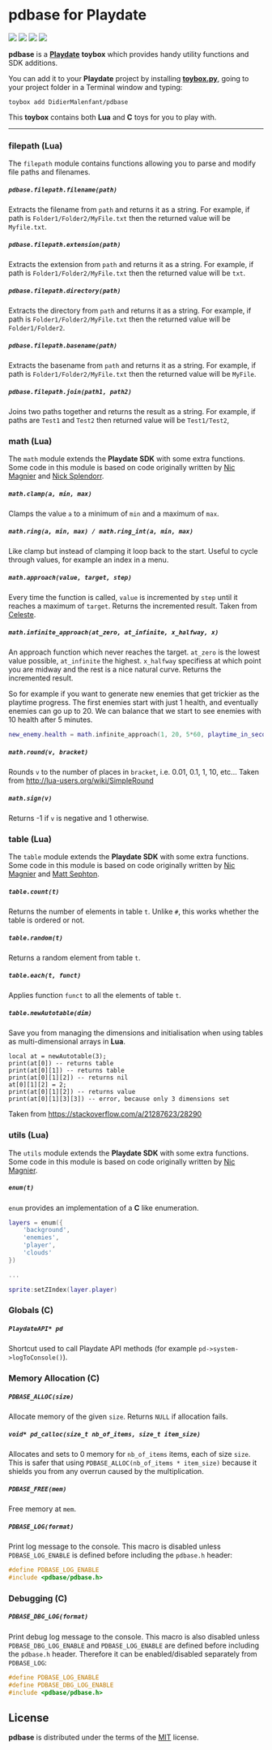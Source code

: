 # pdbase for Playdate

![](https://img.shields.io/github/license/DidierMalenfant/pdbase) ![](https://img.shields.io/badge/Lua-5.4-yellowgreen) ![](https://img.shields.io/badge/toybox.py-compatible-brightgreen) ![](https://img.shields.io/github/v/tag/DidierMalenfant/pdbase)

**pdbase** is a [**Playdate**](https://play.date) **toybox** which provides handy utility functions and SDK additions.

You can add it to your **Playdate** project by installing [**toybox.py**](https://toyboxpy.io), going to your project folder in a Terminal window and typing:

```console
toybox add DidierMalenfant/pdbase
```

This **toybox** contains both **Lua** and **C** toys for you to play with.

---

### filepath (Lua)

The `filepath` module contains functions allowing you to parse and modify file paths and filenames.

##### `pdbase.filepath.filename(path)`

Extracts the filename from `path` and returns it as a string. For example, if path is `Folder1/Folder2/MyFile.txt` then the returned value will be `Myfile.txt`.

##### `pdbase.filepath.extension(path)`

Extracts the extension from `path` and returns it as a string. For example, if path is `Folder1/Folder2/MyFile.txt` then the returned value will be `txt`.

##### `pdbase.filepath.directory(path)`

Extracts the directory from `path` and returns it as a string. For example, if path is `Folder1/Folder2/MyFile.txt` then the returned value will be `Folder1/Folder2`.

##### `pdbase.filepath.basename(path)`

Extracts the basename from `path` and returns it as a string. For example, if path is `Folder1/Folder2/MyFile.txt` then the returned value will be `MyFile`.

##### `pdbase.filepath.join(path1, path2)`

Joins two paths together and returns the result as a string. For example, if paths are `Test1` and `Test2`  then returned value will be `Test1/Test2`,

### math (Lua)

The `math` module extends the **Playdate SDK** with some extra functions. Some code in this module is based on code originally written by [Nic Magnier](https://twitter.com/NicMagnier) and [Nick Splendorr](https://twitter.com/nosplendorr).

##### `math.clamp(a, min, max)`

Clamps the value `a` to a minimum of `min` and a maximum of `max`.

##### `math.ring(a, min, max) / math.ring_int(a, min, max)`

Like clamp but instead of clamping it loop back to the start. Useful to cycle through values, for example an index in a menu.

##### `math.approach(value, target, step)`

Every time the function is called, `value` is incremented by `step` until it reaches a maximum of `target`. Returns the incremented result. Taken from [Celeste](https://github.com/NoelFB/Celeste/tree/master/Source/Player).

##### `math.infinite_approach(at_zero, at_infinite, x_halfway, x)`

An approach function which never reaches the target. `at_zero` is the lowest value possible, `at_infinite` the highest. `x_halfway` specifiess at which point you are midway and the rest is a nice natural curve. Returns the incremented result.

So for example if you want to generate new enemies that get trickier as the playtime progress. The first enemies start with just 1 health, and eventually enemies can go up to 20. We can balance that we start to see enemies with 10 health after 5 minutes.

```lua
new_enemy.health = math.infinite_approach(1, 20, 5*60, playtime_in_seconds)
```

##### `math.round(v, bracket)`

Rounds `v` to the number of places in `bracket`, i.e. 0.01, 0.1, 1, 10, etc... Taken from http://lua-users.org/wiki/SimpleRound

##### `math.sign(v)`

Returns -1 if `v` is negative and 1 otherwise.

### table (Lua)

The `table` module extends the **Playdate SDK** with some extra functions. Some code in this module is based on code originally written by [Nic Magnier](https://twitter.com/NicMagnier) and [Matt Sephton](https://twitter.com/gingerbeardman).

##### `table.count(t)`

Returns the number of elements in table `t`. Unlike `#`, this works whether the table is ordered or not.

##### `table.random(t)`

Returns a random element from table `t`.

##### `table.each(t, funct)`

Applies function `funct` to all the elements of table `t`.

##### `table.newAutotable(dim)`

Save you from managing the dimensions and initialisation when using tables as multi-dimensional arrays in **Lua**.

```
local at = newAutotable(3);
print(at[0]) -- returns table
print(at[0][1]) -- returns table
print(at[0][1][2]) -- returns nil
at[0][1][2] = 2;
print(at[0][1][2]) -- returns value
print(at[0][1][3][3]) -- error, because only 3 dimensions set
```

Taken from https://stackoverflow.com/a/21287623/28290

### utils (Lua)

The `utils` module extends the **Playdate SDK** with some extra functions. Some code in this module is based on code originally written by [Nic Magnier](https://twitter.com/NicMagnier).

##### `enum(t)`

`enum` provides an implementation of a **C** like enumeration.

```lua
layers = enum({
    'background',
    'enemies',
    'player',
    'clouds'
})

...

sprite:setZIndex(layer.player)
```

### Globals (C)

##### `PlaydateAPI* pd`

Shortcut used to call Playdate API methods (for example `pd->system->logToConsole()`).

### Memory Allocation (C)

##### `PDBASE_ALLOC(size)`

Allocate memory of the given `size`. Returns `NULL` if allocation fails.

##### `void* pd_calloc(size_t nb_of_items, size_t item_size)`

Allocates and sets to 0 memory for `nb_of_items` items, each of size `size`. This is safer that using `PDBASE_ALLOC(nb_of_items * item_size)` because it shields you from any overrun caused by the multiplication.

##### `PDBASE_FREE(mem)`

Free memory at `mem`.

##### `PDBASE_LOG(format)`

Print log message to the console. This macro is disabled unless `PDBASE_LOG_ENABLE` is defined before including the `pdbase.h` header:

```c
#define PDBASE_LOG_ENABLE
#include <pdbase/pdbase.h>
```

### Debugging (C)

##### `PDBASE_DBG_LOG(format)`

Print debug log message to the console. This macro is also disabled unless `PDBASE_DBG_LOG_ENABLE` and `PDBASE_LOG_ENABLE` are defined before including the `pdbase.h` header. Therefore it can be enabled/disabled separately from `PDBASE_LOG`:

```c
#define PDBASE_LOG_ENABLE
#define PDBASE_DBG_LOG_ENABLE
#include <pdbase/pdbase.h>
```

## License

**pdbase** is distributed under the terms of the [MIT](https://spdx.org/licenses/MIT.html) license.
